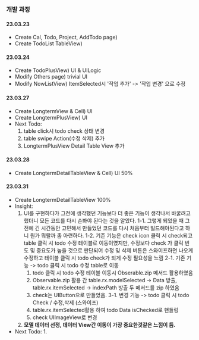 ### 개발 과정
#### 23.03.23
- Create Cal, Todo, Project, AddTodo page)
- Create TodoList TableView)
#### 23.03.24
- Create TodoPlusView) UI & UILogic
- Modify Others page) trivial UI 
- Modify NowListView) ItemSelected시 '작업 추가' -> '작업 변경' 으로 수정
#### 23.03.27
- Create LongtermView & Cell) UI 
- Create LongtermPlusView) UI
- Next Todo:
    1. table click시 todo check 상태 변경
    2. table swipe Action(수정 삭제) 추가
    3. LongtermPlusView Detail Table View 추가
#### 23.03.28
- Create LongtermDetailTableView & Cell) UI 50%
#### 23.03.31
- Create LongtermDetailTableView 100%
- Insight: 
    1. UI를 구현하다가 그전에 생각했던 기능보다 더 좋은 기능이 생각나서 바꿀려고 했더니 모든 코드를 다시 손봐야 된다는 것을 알았다. 
    1-1. 그렇게 되었을 때 그전에 긴 시간동안 고민해서 만들었던 코드를 다시 처음부터 빌드해야된다고 하니 뭔가 뭐랄까 좀 아련하다. 
    1-2. 기존 기능은 check icon 클릭 시 check되고 table 클릭 시 todo 수정 테이블로 이동이였지만, 수정보다 check 가 클릭 빈도 및 중요도가 높을 것으로 판단되어 수정 및 삭제 버튼은 스와이프하면 나오게 수정하고 테이블 클릭 시 todo check가 되게 수정 필요성을 느낌
    2-1. 기존 기능 -> todo 클릭 시 todo 수정 table로 이동
        1. todo 클릭 시 todo 수정 테이블 이동시 Obserable.zip 메서드 활용하였음 
        2. Observable.zip 활용 간 table.rx.modelSelected -> Data 방출, table.rx.itemSelected -> indexPath 방출 두 메서드를 zip 하였음
        3. check는 UIButton으로 만들었음. 
    3-1. 변경 기능 -> todo 클릭 시 todo Check / 수정,삭제 (스와이프)
        1. table.rx.itemSelected활용 하여 todo Data isChecked로 핸들링
        3. check UIImageView로 변경
    4. **모델 데이터 선정, 데이터 View간 이동이 가장 중요한것같은 느낌이 듬.**
- Next Todo:
    1. 
